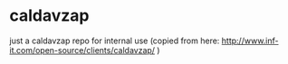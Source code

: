 caldavzap
=========

just a caldavzap repo for internal use (copied from here: http://www.inf-it.com/open-source/clients/caldavzap/ )
